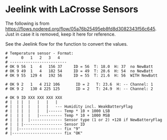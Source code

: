 # Jeelink with LaCrosse Sensors

The following is from https://flows.nodered.org/flow/05a76b25495eb8fd8d3082343f56c645.
Just in case it is removed, keep it here for reference.

See the Jeelink flow for the function to convert the values.


```
# Temperature sensor - Format:
#      0   1   2   3   4
# -------------------------
# OK 9 56  1   4   156 37     ID = 56  T: 18.0  H: 37  no NewBatt
# OK 9 49  1   4   182 54     ID = 49  T: 20.6  H: 54  no NewBatt
# OK 9 55  129 4   192 56     ID = 55  T: 21.6  H: 56  WITH NewBatt

# OK 9 2   1   4 212 106       ID = 2   T: 23.6  H: -- Channel: 1
# OK 9 2   130 4 225 125       ID = 2   T: 24.9  H: -- Channel: 2

# OK 9 ID XXX XXX XXX XXX
# |  | |  |   |   |   |
# |  | |  |   |   |   --- Humidity incl. WeakBatteryFlag
# |  | |  |   |   |------ Temp * 10 + 1000 LSB
# |  | |  |   |---------- Temp * 10 + 1000 MSB
# |  | |  |-------------- Sensor type (1 or 2) +128 if NewBatteryFlag
# |  | |----------------- Sensor ID
# |  |------------------- fix "9"
# |---------------------- fix "OK"
```
